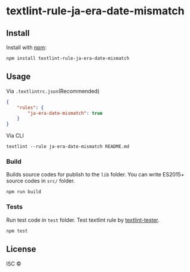 # textlint-rule-ja-era-date-mismatch

## Install

Install with [npm](https://www.npmjs.com/):

    npm install textlint-rule-ja-era-date-mismatch

## Usage

Via `.textlintrc.json`(Recommended)

```json
{
    "rules": {
        "ja-era-date-mismatch": true
    }
}
```

Via CLI

```
textlint --rule ja-era-date-mismatch README.md
```

### Build

Builds source codes for publish to the `lib` folder.
You can write ES2015+ source codes in `src/` folder.

    npm run build

### Tests

Run test code in `test` folder.
Test textlint rule by [textlint-tester](https://github.com/textlint/textlint-tester).

    npm test

## License

ISC © 

